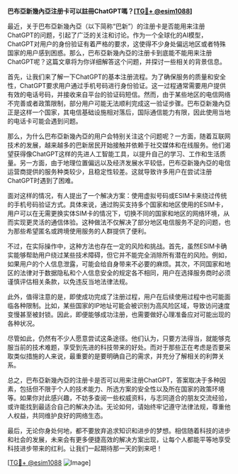 **巴布亞新幾內亞注册卡可以註冊ChatGPT嗎？[[TG💪+ @esim1088](https://t.me/s/esim1088)]**

最近，关于巴布亞新幾內亞（以下简称“巴新”）的注册卡是否能用来注册ChatGPT的问题，引起了广泛的关注和讨论。作为一个全球化的AI模型，ChatGPT对用户的身份验证有着严格的要求，这使得不少身处偏远地区或者特殊国家的用户感到困惑。那么，巴布亞新幾內亞的注册卡到底能不能用来注册ChatGPT呢？这篇文章将为你详细解答这个问题，并探讨一些相关的背景信息。

首先，让我们来了解一下ChatGPT的基本注册流程。为了确保服务的质量和安全性，ChatGPT要求用户通过手机号码进行身份验证。这一过程通常需要用户提供有效的电话号码，并接收来自平台的验证码短信。然而，由于某些地区的电信网络不完善或者政策限制，部分用户可能无法顺利完成这一验证步骤。巴布亞新幾內亞正是这样一个国家，其电信基础设施相对落后，国际通信能力有限，因此使用当地的电话卡可能会遇到问题。

那么，为什么巴布亞新幾內亞的用户会特别关注这个问题呢？一方面，随着互联网技术的发展，越来越多的巴新居民开始接触并依赖于社交媒体和在线服务。他们渴望获得像ChatGPT这样的先进人工智能工具，以提升自己的学习、工作和生活质量。另一方面，由于地理位置偏远以及经济发展水平较低，巴布亞新幾內亞的电信运营商提供的服务种类较少，且稳定性较差。这就导致许多用户在尝试注册ChatGPT时遇到了困难。

面对这样的情况，有人提出了一个解决方案：使用虚拟号码或ESIM卡来绕过传统的手机号码验证方式。具体来说，通过购买支持多个国家和地区使用的ESIM卡，用户可以在无需更换实体SIM卡的情况下，切换不同的国家和地区的网络环境，从而实现更灵活的通信体验。这种做法不仅解决了部分地区电信服务不足的问题，也为那些希望匿名或跨境使用服务的人群提供了便利。

不过，在实际操作中，这种方法也存在一定的风险和挑战。首先，虽然ESIM卡确实能够帮助用户绕过某些技术障碍，但它并不能完全消除所有潜在的风险。例如，如果用户的个人信息泄露，可能会给自身带来不必要的麻烦。其次，不同国家和地区的法律对于数据隐私和个人信息安全的规定各不相同，用户在选择服务商时必须谨慎评估相关条款，以免违反当地法律法规。

此外，值得注意的是，即使成功完成了注册过程，用户在后续使用过程中也可能面临各种限制。比如，某些国家的IP地址可能会被识别为高风险区域，导致访问速度变慢甚至被封锁。因此，即便能够成功注册，也需要做好心理准备应对可能出现的各种状况。

尽管如此，仍然有不少人愿意尝试这条途径。他们认为，只要方法得当，就能够克服当前的技术难题，享受到先进的科技带来的好处。而对于那些正在考虑是否要采取类似措施的人来说，最重要的是要明确自己的需求，并充分了解相关的利弊关系。

总之，巴布亞新幾內亞的注册卡是否可以用来注册ChatGPT，答案取决于多种因素，包括但不限于个人的技术能力、所选方案的安全性以及所在国家的政策环境等。如果你对此感兴趣，不妨多查阅一些权威资料，与志同道合的朋友交流经验，或许能找到最适合自己的解决办法。无论如何，请始终牢记遵守法律法规，尊重他人权益，共同维护良好的网络生态。

最后，无论你身处何地，都不要放弃追求知识和进步的梦想。相信随着科技的进步和社会的发展，未来会有更多便捷高效的解决方案出现，让每个人都能平等地享受科技进步带来的红利。让我们一起期待那一天的到来吧！

[[TG💪+ @esim1088](https://t.me/s/esim1088) ![Image](https://i.postimg.cc/4NQfJmqS/Snipaste-2025-05-13-00-14-12.png)]